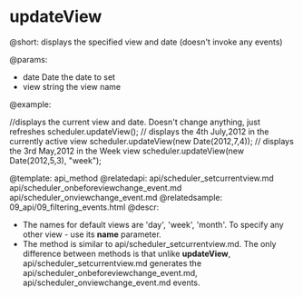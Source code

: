 updateView
=============
@short: displays the specified view and date (doesn't invoke any events)

@params: 
- date	Date	the date to set
- view	string	the view name

@example: 
	
//displays the current view and date. Doesn't change anything, just refreshes 
scheduler.updateView();
// displays the 4th July,2012 in the currently active view
scheduler.updateView(new Date(2012,7,4));
// displays the 3rd May,2012 in the Week view
scheduler.updateView(new Date(2012,5,3), "week");



@template:	api_method
@relatedapi:
	 api/scheduler_setcurrentview.md
     api/scheduler_onbeforeviewchange_event.md
     api/scheduler_onviewchange_event.md
@relatedsample:
	09_api/09_filtering_events.html
@descr: 
- The names for default views are 'day', 'week', 'month'. To specify any other view - use its **name** parameter.
- The method is similar to api/scheduler_setcurrentview.md. The only difference between methods is that unlike **updateView**, api/scheduler_setcurrentview.md generates  the api/scheduler_onbeforeviewchange_event.md, api/scheduler_onviewchange_event.md events.

